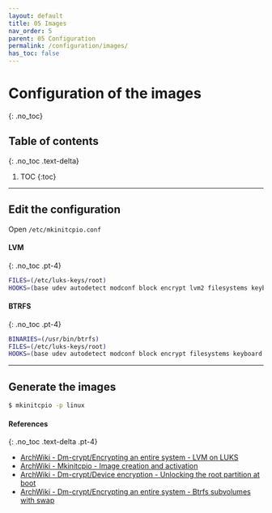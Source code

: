 ```yaml
---
layout: default
title: 05 Images
nav_order: 5
parent: 05 Configuration
permalink: /configuration/images/
has_toc: false
---
```


# Configuration of the images
{: .no_toc}

## Table of contents
{: .no_toc .text-delta}

1. TOC
{:toc}

---

## Edit the configuration

Open `/etc/mkinitcpio.conf`

#### LVM
{: .no_toc .pt-4}

```bash
FILES=(/etc/luks-keys/root)
HOOKS=(base udev autodetect modconf block encrypt lvm2 filesystems keyboard keymap fsck)
```

#### BTRFS
{: .no_toc .pt-4}

```bash
BINARIES=(/usr/bin/btrfs)
FILES=(/etc/luks-keys/root)
HOOKS=(base udev autodetect modconf block encrypt filesystems keyboard keymap fsck)
```

---

## Generate the images

```bash
$ mkinitcpio -p linux
```

#### References
{: .no_toc .text-delta .pt-4}

- [ArchWiki - Dm-crypt/Encrypting an entire system - LVM on LUKS](https://wiki.archlinux.org/index.php/Dm-crypt/Encrypting_an_entire_system#LVM_on_LUKS)
- [ArchWiki - Mkinitcpio - Image creation and activation](https://wiki.archlinux.org/index.php/Mkinitcpio#Image_creation_and_activation)
- [ArchWiki - Dm-crypt/Device encryption - Unlocking the root partition at boot](https://wiki.archlinux.org/index.php/Dm-crypt/Device_encryption#Unlocking_the_root_partition_at_boot)
- [ArchWiki - Dm-crypt/Encrypting an entire system - Btrfs subvolumes with swap](https://wiki.archlinux.org/index.php/Dm-crypt/Encrypting_an_entire_system#Btrfs_subvolumes_with_swap)
